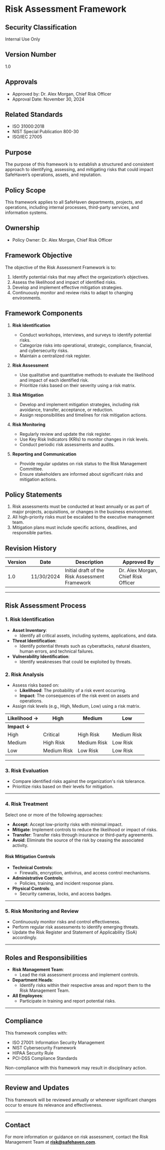# Risk Assessment Framework

## Security Classification
Internal Use Only

## Version Number
1.0

## Approvals
- Approved by: Dr. Alex Morgan, Chief Risk Officer
- Approval Date: November 30, 2024

## Related Standards
- ISO 31000:2018
- NIST Special Publication 800-30
- ISO/IEC 27005

## Purpose
The purpose of this framework is to establish a structured and consistent approach to identifying, assessing, and mitigating risks that could impact SafeHaven’s operations, assets, and reputation.

## Policy Scope
This framework applies to all SafeHaven departments, projects, and operations, including internal processes, third-party services, and information systems.

## Ownership
- Policy Owner: Dr. Alex Morgan, Chief Risk Officer

## Framework Objective
The objective of the Risk Assessment Framework is to:
1. Identify potential risks that may affect the organization’s objectives.
2. Assess the likelihood and impact of identified risks.
3. Develop and implement effective mitigation strategies.
4. Continuously monitor and review risks to adapt to changing environments.

## Framework Components

1. **Risk Identification**
   - Conduct workshops, interviews, and surveys to identify potential risks.
   - Categorize risks into operational, strategic, compliance, financial, and cybersecurity risks.
   - Maintain a centralized risk register.

2. **Risk Assessment**
   - Use qualitative and quantitative methods to evaluate the likelihood and impact of each identified risk.
   - Prioritize risks based on their severity using a risk matrix.

3. **Risk Mitigation**
   - Develop and implement mitigation strategies, including risk avoidance, transfer, acceptance, or reduction.
   - Assign responsibilities and timelines for risk mitigation actions.

4. **Risk Monitoring**
   - Regularly review and update the risk register.
   - Use Key Risk Indicators (KRIs) to monitor changes in risk levels.
   - Conduct periodic risk assessments and audits.

5. **Reporting and Communication**
   - Provide regular updates on risk status to the Risk Management Committee.
   - Ensure stakeholders are informed about significant risks and mitigation actions.

## Policy Statements
1. Risk assessments must be conducted at least annually or as part of major projects, acquisitions, or changes in the business environment.
2. All high-priority risks must be escalated to the executive management team.
3. Mitigation plans must include specific actions, deadlines, and responsible parties.

## Revision History
| Version | Date       | Description                                  | Approved By                |
|---------|------------|----------------------------------------------|----------------------------|
| 1.0     | 11/30/2024 | Initial draft of the Risk Assessment Framework | Dr. Alex Morgan, Chief Risk Officer |

---

## Risk Assessment Process

### 1. Risk Identification
- **Asset Inventory**:
  - Identify all critical assets, including systems, applications, and data.
- **Threat Identification**:
  - Identify potential threats such as cyberattacks, natural disasters, human errors, and technical failures.
- **Vulnerability Identification**:
  - Identify weaknesses that could be exploited by threats.

### 2. Risk Analysis
- Assess risks based on:
  - **Likelihood**: The probability of a risk event occurring.
  - **Impact**: The consequences of the risk event on assets and operations.
- Assign risk levels (e.g., High, Medium, Low) using a risk matrix.

| Likelihood → | High         | Medium      | Low         |
|--------------|--------------|-------------|-------------|
| **Impact ↓** |              |             |             |
| High         | Critical     | High Risk   | Medium Risk |
| Medium       | High Risk    | Medium Risk | Low Risk    |
| Low          | Medium Risk  | Low Risk    | Low Risk    |

---

### 3. Risk Evaluation
- Compare identified risks against the organization's risk tolerance.
- Prioritize risks based on their levels for mitigation.

---

### 4. Risk Treatment
Select one or more of the following approaches:
- **Accept**: Accept low-priority risks with minimal impact.
- **Mitigate**: Implement controls to reduce the likelihood or impact of risks.
- **Transfer**: Transfer risks through insurance or third-party agreements.
- **Avoid**: Eliminate the source of the risk by ceasing the associated activity.

#### Risk Mitigation Controls
- **Technical Controls**:
  - Firewalls, encryption, antivirus, and access control mechanisms.
- **Administrative Controls**:
  - Policies, training, and incident response plans.
- **Physical Controls**:
  - Security cameras, locks, and access badges.

---

### 5. Risk Monitoring and Review
- Continuously monitor risks and control effectiveness.
- Perform regular risk assessments to identify emerging threats.
- Update the Risk Register and Statement of Applicability (SoA) accordingly.

---

## Roles and Responsibilities
- **Risk Management Team**:
  - Lead the risk assessment process and implement controls.
- **Department Heads**:
  - Identify risks within their respective areas and report them to the Risk Management Team.
- **All Employees**:
  - Participate in training and report potential risks.

---

## Compliance
This framework complies with:
- ISO 27001: Information Security Management
- NIST Cybersecurity Framework
- HIPAA Security Rule
- PCI-DSS Compliance Standards

Non-compliance with this framework may result in disciplinary action.

---

## Review and Updates
This framework will be reviewed annually or whenever significant changes occur to ensure its relevance and effectiveness.

---

## Contact
For more information or guidance on risk assessment, contact the Risk Management Team at **risk@safehaven.com**.
